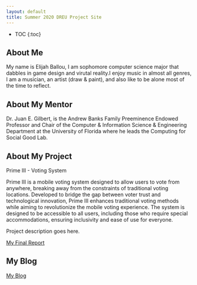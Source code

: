```yaml
---
layout: default
title: Summer 2020 DREU Project Site
---
```


* TOC
{:toc}

## About Me

My name is Elijah Ballou, I am sophomore computer science major that dabbles in 
game design and virutal reality.I enjoy music in almost all genres, I am a musician,
an artist (draw & paint), and also like to be alone most of the time to reflect.

## About My Mentor

Dr. Juan E. Gilbert, is the Andrew Banks Family Preeminence Endowed Professor and Chair of 
the Computer & Information Science & Engineering Department at the University of Florida 
where he leads the Computing for Social Good Lab.

## About My Project
Prime III - Voting System

Prime III is a mobile voting system designed to allow users to vote from anywhere, breaking away from the constraints of traditional voting locations. Developed to bridge the gap between voter trust and technological innovation, Prime III enhances traditional voting methods while aiming to revolutionize the mobile voting experience. The system is designed to be accessible to all users, including those who require special accommodations, ensuring inclusivity and ease of use for everyone.

Project description goes here.





[My Final Report](files/finalreport.pdf)

## My Blog

[My Blog](blog.html)
